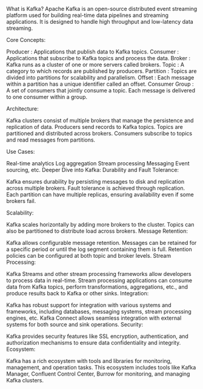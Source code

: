 What is Kafka?
Apache Kafka is an open-source distributed event streaming platform used for building real-time data pipelines and
streaming applications. It is designed to handle high throughput and low-latency data streaming.

Core Concepts:

Producer       : Applications that publish data to Kafka topics.
Consumer       : Applications that subscribe to Kafka topics and process the data.
Broker         : Kafka runs as a cluster of one or more servers called brokers.
Topic          : A category to which records are published by producers.
Partition      : Topics are divided into partitions for scalability and parallelism.
Offset         : Each message within a partition has a unique identifier called an offset.
Consumer Group : A set of consumers that jointly consume a topic. Each message is delivered to one consumer within a group.

Architecture:

Kafka clusters consist of multiple brokers that manage the persistence and replication of data.
Producers send records to Kafka topics. Topics are partitioned and distributed across brokers.
Consumers subscribe to topics and read messages from partitions.

Use Cases:

Real-time analytics
Log aggregation
Stream processing
Messaging
Event sourcing, etc.
Deeper Dive into Kafka:
Durability and Fault Tolerance:

Kafka ensures durability by persisting messages to disk and replication across multiple brokers.
Fault tolerance is achieved through replication. Each partition can have multiple replicas, ensuring availability 
even if some brokers fail.

Scalability:

Kafka scales horizontally by adding more brokers to the cluster.
Topics can also be partitioned to distribute load across brokers.
Message Retention:

Kafka allows configurable message retention. Messages can be retained for a specific period or until the log segment containing them is full.
Retention policies can be configured at both topic and broker levels.
Stream Processing:

Kafka Streams and other stream processing frameworks allow developers to process data in real-time.
Stream processing applications can consume data from Kafka topics, perform transformations, aggregations, etc., and produce results back to Kafka or other sinks.
Integration:

Kafka has robust support for integration with various systems and frameworks, including databases, messaging systems, stream processing engines, etc.
Kafka Connect allows seamless integration with external systems for both source and sink operations.
Security:

Kafka provides security features like SSL encryption, authentication, and authorization mechanisms to ensure data confidentiality and integrity.
Ecosystem:

Kafka has a rich ecosystem with tools and libraries for monitoring, management, and operation tasks.
This ecosystem includes tools like Kafka Manager, Confluent Control Center, Burrow for monitoring, and managing Kafka clusters.
